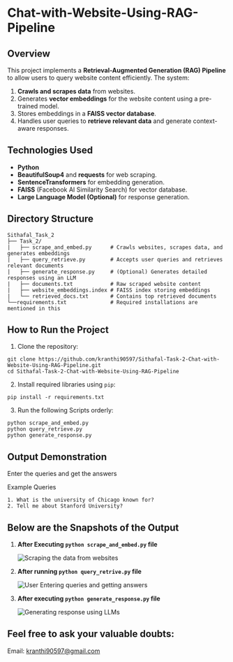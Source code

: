 # Chat-with-Website-Using-RAG-Pipeline

## **Overview**
This project implements a **Retrieval-Augmented Generation (RAG) Pipeline** to allow users to query website content efficiently. The system:
1. **Crawls and scrapes data** from websites.
2. Generates **vector embeddings** for the website content using a pre-trained model.
3. Stores embeddings in a **FAISS vector database**.
4. Handles user queries to **retrieve relevant data** and generate context-aware responses.


## **Technologies Used**
- **Python** 
- **BeautifulSoup4** and **requests** for web scraping.
- **SentenceTransformers** for embedding generation.
- **FAISS** (Facebook AI Similarity Search) for vector database.
- **Large Language Model (Optional)** for response generation.


## **Directory Structure**
```
Sithafal_Task_2
├── Task_2/
|   ├── scrape_and_embed.py      # Crawls websites, scrapes data, and generates embeddings
|   ├── query_retrieve.py        # Accepts user queries and retrieves relevant documents
|   ├── generate_response.py     # (Optional) Generates detailed responses using an LLM
|   ├── documents.txt            # Raw scraped website content
|   ├── website_embeddings.index # FAISS index storing embeddings
|   └── retrieved_docs.txt       # Contains top retrieved documents
└──requirements.txt              # Required installations are mentioned in this
```

## **How to Run the Project**
1. Clone the repository:
```
git clone https://github.com/kranthi90597/Sithafal-Task-2-Chat-with-Website-Using-RAG-Pipeline.git
cd Sithafal-Task-2-Chat-with-Website-Using-RAG-Pipeline
```
2. Install required libraries using ```pip```:
```
pip install -r requirements.txt
```
3. Run the following Scripts orderly:
```
python scrape_and_embed.py
python query_retrieve.py
python generate_response.py
```

## **Output Demonstration**
Enter the queries and get the answers

Example Queries
```
1. What is the university of Chicago known for?
2. Tell me about Stanford University?
```


## **Below are the Snapshots of the Output**

1. **After Executing ```python scrape_and_embed.py``` file**

    ![Scraping the data from websites](https://github.com/user-attachments/assets/3dca3ad6-09db-4870-8548-055a387c1eac)


2. **After running ```python query_retrive.py``` file**

    ![User Entering queries and getting answers](https://github.com/user-attachments/assets/49527f14-e915-412b-8795-d1166f7d1059)


3. **After executing ```python generate_response.py``` file**
   
    ![Generating response using LLMs](https://github.com/user-attachments/assets/e52f45ad-f9b1-41aa-8f4e-8e0a1bc12299)


## **Feel free to ask your valuable doubts**:

Email: kranthi90597@gmail.com

